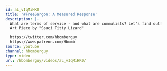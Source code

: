 ```yaml
---
id: aL_vIqMiHK0
title: '#FreeSargon: A Measured Response'
description: |-
  What are terms of service - and what are commulists? Let's find out!
  Art Piece by "Ssuci Titty Lizard"

  https://twitter.com/hbomberguy
  https://www.patreon.com/Hbomb
source: youtube
channel: hbomberguy
type: video
url: /hbomberguy/videos/aL_vIqMiHK0/
---
```

